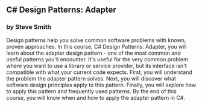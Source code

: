 ## C# Design Patterns: Adapter
### by Steve Smith

Design patterns help you solve common software problems with known, proven approaches. In this course, C# Design Patterns: Adapter, you will learn about the adapter design pattern - one of the most common and useful patterns you'll encounter. It's useful for the very common problem where you want to use a library or service provider, but its interface isn't compatible with what your current code expects. First, you will understand the problem the adapter pattern solves. Next, you will discover what software design principles apply to this pattern. Finally, you will explore how to apply this pattern and frequently used patterns. By the end of this course, you will know when and how to apply the adapter pattern in C#.
